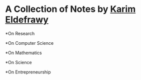 # A Collection of Notes by [Karim Eldefrawy](https://keldefrawy.github.io/) 

*On Research

*On Computer Science

*On Mathematics

*On Science

*On Entrepreneurship
